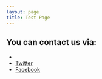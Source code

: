 ```yaml
---
layout: page
title: Test Page
---
```


## You can contact us via:
- <span id="email"></span>
- [Twitter](https://twitter.com/lsuperfriends)
- [Facebook](https://facebook.com/leagueofscience)

<script src="assets/js/email.js"></script>
